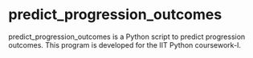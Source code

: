 # predict_progression_outcomes
predict_progression_outcomes is a Python script to predict progression outcomes. This program is developed for the IIT Python coursework-I.
